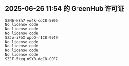 ## 2025-06-26 11:54 的 GreenHub 许可证
```
SZN6-k8h7-yw4k-cqC8-5606
No license code
No license code
No license code
SZJo-iFbX-wpoQ-r1C8-9149
No license code
No license code
No license code
No license code
SZJF-5keq-nSY0-dgC8-CCF7
```
